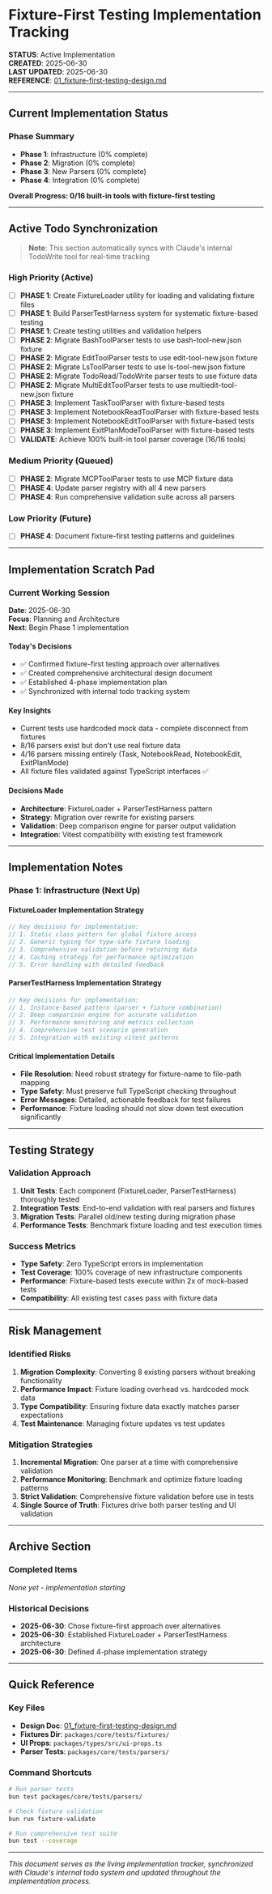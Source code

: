 # Fixture-First Testing Implementation Tracking

**STATUS**: Active Implementation  
**CREATED**: 2025-06-30  
**LAST UPDATED**: 2025-06-30  
**REFERENCE**: [01_fixture-first-testing-design.md](./01_fixture-first-testing-design.md)

---

## Current Implementation Status

### Phase Summary
- **Phase 1**: Infrastructure (0% complete)
- **Phase 2**: Migration (0% complete)  
- **Phase 3**: New Parsers (0% complete)
- **Phase 4**: Integration (0% complete)

**Overall Progress: 0/16 built-in tools with fixture-first testing**

---

## Active Todo Synchronization

> **Note**: This section automatically syncs with Claude's internal TodoWrite tool for real-time tracking

### High Priority (Active)
- [ ] **PHASE 1**: Create FixtureLoader utility for loading and validating fixture files
- [ ] **PHASE 1**: Build ParserTestHarness system for systematic fixture-based testing  
- [ ] **PHASE 1**: Create testing utilities and validation helpers
- [ ] **PHASE 2**: Migrate BashToolParser tests to use bash-tool-new.json fixture
- [ ] **PHASE 2**: Migrate EditToolParser tests to use edit-tool-new.json fixture
- [ ] **PHASE 2**: Migrate LsToolParser tests to use ls-tool-new.json fixture
- [ ] **PHASE 2**: Migrate TodoRead/TodoWrite parser tests to use fixture data
- [ ] **PHASE 2**: Migrate MultiEditToolParser tests to use multiedit-tool-new.json fixture
- [ ] **PHASE 3**: Implement TaskToolParser with fixture-based tests
- [ ] **PHASE 3**: Implement NotebookReadToolParser with fixture-based tests
- [ ] **PHASE 3**: Implement NotebookEditToolParser with fixture-based tests
- [ ] **PHASE 3**: Implement ExitPlanModeToolParser with fixture-based tests
- [ ] **VALIDATE**: Achieve 100% built-in tool parser coverage (16/16 tools)

### Medium Priority (Queued)
- [ ] **PHASE 2**: Migrate MCPToolParser tests to use MCP fixture data
- [ ] **PHASE 4**: Update parser registry with all 4 new parsers
- [ ] **PHASE 4**: Run comprehensive validation suite across all parsers

### Low Priority (Future)
- [ ] **PHASE 4**: Document fixture-first testing patterns and guidelines

---

## Implementation Scratch Pad

### Current Working Session
**Date**: 2025-06-30  
**Focus**: Planning and Architecture  
**Next**: Begin Phase 1 implementation

#### Today's Decisions
- ✅ Confirmed fixture-first testing approach over alternatives
- ✅ Created comprehensive architectural design document
- ✅ Established 4-phase implementation plan
- ✅ Synchronized with internal todo tracking system

#### Key Insights
- Current tests use hardcoded mock data - complete disconnect from fixtures
- 8/16 parsers exist but don't use real fixture data
- 4/16 parsers missing entirely (Task, NotebookRead, NotebookEdit, ExitPlanMode)
- All fixture files validated against TypeScript interfaces ✅

#### Decisions Made
- **Architecture**: FixtureLoader + ParserTestHarness pattern
- **Strategy**: Migration over rewrite for existing parsers
- **Validation**: Deep comparison engine for parser output validation
- **Integration**: Vitest compatibility with existing test framework

---

## Implementation Notes

### Phase 1: Infrastructure (Next Up)

#### FixtureLoader Implementation Strategy
```typescript
// Key decisions for implementation:
// 1. Static class pattern for global fixture access
// 2. Generic typing for type-safe fixture loading
// 3. Comprehensive validation before returning data
// 4. Caching strategy for performance optimization
// 5. Error handling with detailed feedback
```

#### ParserTestHarness Implementation Strategy  
```typescript
// Key decisions for implementation:
// 1. Instance-based pattern (parser + fixture combination)
// 2. Deep comparison engine for accurate validation
// 3. Performance monitoring and metrics collection
// 4. Comprehensive test scenario generation
// 5. Integration with existing vitest patterns
```

#### Critical Implementation Details
- **File Resolution**: Need robust strategy for fixture-name to file-path mapping
- **Type Safety**: Must preserve full TypeScript checking throughout
- **Error Messages**: Detailed, actionable feedback for test failures
- **Performance**: Fixture loading should not slow down test execution significantly

---

## Testing Strategy

### Validation Approach
1. **Unit Tests**: Each component (FixtureLoader, ParserTestHarness) thoroughly tested
2. **Integration Tests**: End-to-end validation with real parsers and fixtures
3. **Migration Tests**: Parallel old/new testing during migration phase
4. **Performance Tests**: Benchmark fixture loading and test execution times

### Success Metrics
- **Type Safety**: Zero TypeScript errors in implementation
- **Test Coverage**: 100% coverage of new infrastructure components
- **Performance**: Fixture-based tests execute within 2x of mock-based tests
- **Compatibility**: All existing test cases pass with fixture data

---

## Risk Management

### Identified Risks
1. **Migration Complexity**: Converting 8 existing parsers without breaking functionality
2. **Performance Impact**: Fixture loading overhead vs. hardcoded mock data
3. **Type Compatibility**: Ensuring fixture data exactly matches parser expectations
4. **Test Maintenance**: Managing fixture updates vs test updates

### Mitigation Strategies
1. **Incremental Migration**: One parser at a time with comprehensive validation
2. **Performance Monitoring**: Benchmark and optimize fixture loading patterns
3. **Strict Validation**: Comprehensive fixture validation before use in tests
4. **Single Source of Truth**: Fixtures drive both parser testing and UI validation

---

## Archive Section

### Completed Items
*None yet - implementation starting*

### Historical Decisions
- **2025-06-30**: Chose fixture-first approach over alternatives
- **2025-06-30**: Established FixtureLoader + ParserTestHarness architecture
- **2025-06-30**: Defined 4-phase implementation strategy

---

## Quick Reference

### Key Files
- **Design Doc**: [01_fixture-first-testing-design.md](./01_fixture-first-testing-design.md)
- **Fixtures Dir**: `packages/core/tests/fixtures/`
- **UI Props**: `packages/types/src/ui-props.ts`
- **Parser Tests**: `packages/core/tests/parsers/`

### Command Shortcuts
```bash
# Run parser tests
bun test packages/core/tests/parsers/

# Check fixture validation
bun run fixture-validate

# Run comprehensive test suite
bun test --coverage
```

---

*This document serves as the living implementation tracker, synchronized with Claude's internal todo system and updated throughout the implementation process.*